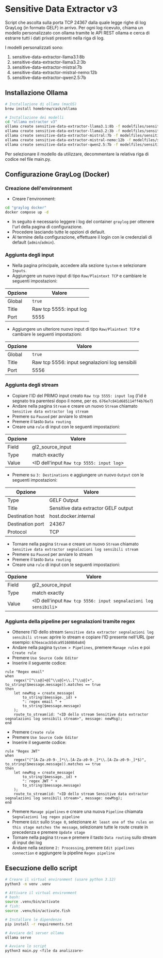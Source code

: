 # Sensitive Data Extractor v3

Script che ascolta sulla porta TCP 24367 dalla quale legge righe di log GrayLog (in formato GELF) in arrivo.
Per ogni log ricevuto, chiama un modello personalizzato con ollama tramite le API REST ollama e cerca di estrarre tutti i dati privati presenti nella riga di log.

I modelli personalizzati sono:

1. sensitive-data-extractor-llama3.1:8b
2. sensitive-data-extractor-llama3.2:3b
3. sensitive-data-extractor-mistral:7b
4. sensitive-data-extractor-mistral-nemo:12b
5. sensitive-data-extractor-qwen2.5:7b

## Installazione Ollama

```sh
# Installazione di ollama (macOS)
brew install homebrew/cask/ollama

# Installazione dei modelli
cd "ollama extractor v3"
ollama create sensitive-data-extractor-llama3.1:8b -f modelfiles/sensitive-data-extractor-llama3.1:8b.modelfile
ollama create sensitive-data-extractor-llama3.2:3b -f modelfiles/sensitive-data-extractor-llama3.2:3b.modelfile
ollama create sensitive-data-extractor-mistral:7b -f modelfiles/sensitive-data-extractor-mistral:7b.modelfile
ollama create sensitive-data-extractor-mistral-nemo:12b -f modelfiles/sensitive-data-extractor-mistral-nemo:12b.modelfile
ollama create sensitive-data-extractor-qwen2.5:7b -f modelfiles/sensitive-data-extractor-qwen2.5:7b.modelfile
```

Per selezionare il modello da utilizzare, decommentare la relativa riga di codice nel file main.py.

## Configurazione GrayLog (Docker)

### Creazione dell'environment

- Creare l'environment:

```sh
cd "graylog docker"
docker compose up -d
```

- In seguito è necessario leggere i log del container `graylog` per ottenere l'url della pagina di configurazione.
- Procedere lasciando tutte le opzioni di default.
- Al termine della configurazione, effettuare il login con le credenziali di default (`admin`/`admin`).

### Aggiunta degli input

- Nella pagina principale, accedere alla sezione `System` e selezionare `Inputs`.
- Aggiungere un nuovo input di tipo `Raw/Plaintext TCP` e cambiare le seguenti impostazioni:

| Opzione | Valore                  |
| ------- | ----------------------- |
| Global  | `true`                  |
| Title   | Raw tcp 5555: input log |
| Port    | 5555                    |

- Aggiungere un ulteriore nuovo input di tipo `Raw/Plaintext TCP` e cambiare le seguenti impostazioni:

| Opzione | Valore                                         |
| ------- | ---------------------------------------------- |
| Global  | `true`                                         |
| Title   | Raw tcp 5556: input segnalazioni log sensibili |
| Port    | 5556                                           |

### Aggiunta degli stream

- Copiare l'ID del PRIMO input creato `Raw tcp 5555: input log` (l'id è segnato tra parentesi dopo il nome, per es. `676e7c841d685114ff4b76e7`)
- Andare nella pagina `Stream` e creare un nuovo `Stream` chiamato `Sensitive data extractor log stream`
- Premere su `Paused` per avviare lo stream
- Premere il tasto `Data routing`
- Creare una `rule` di input con le seguenti impostazioni:

| Opzione | Valore                                    |
| ------- | ----------------------------------------- |
| Field   | gl2_source_input                          |
| Type    | match exactly                             |
| Value   | <ID dell'input `Raw tcp 5555: input log`> |

- Premere su `3: Destinations` e aggiungere un nuovo `Output` con le seguenti impostazioni:

| Opzione          | Valore                               |
| ---------------- | ------------------------------------ |
| Type             | GELF Output                          |
| Title            | Sensitive data extractor GELF output |
| Destination host | host.docker.internal                 |
| Destination port | 24367                                |
| Protocol         | TCP                                  |

- Tornare nella pagina `Stream` e creare un nuovo `Stream` chiamato `Sensitive data extractor segnalazioni log sensibili stream`
- Premere su `Paused` per avviare lo stream
- Premere il tasto `Data routing`
- Creare una `rule` di input con le seguenti impostazioni:

| Opzione | Valore                                                           |
| ------- | ---------------------------------------------------------------- |
| Field   | gl2_source_input                                                 |
| Type    | match exactly                                                    |
| Value   | <ID dell'input `Raw tcp 5556: input segnalazioni log sensibili`> |

### Aggiunta della pipeline per segnalazioni tramite regex

- Ottenere l'ID dello stream `Sensitive data extractor segnalazioni log sensibili stream`: aprire lo stream e copiare l'ID presente nell'URL (per esempio: `676eacacb5dca951608b0a84`)
- Andare nella pagina `System > Pipelines`, premere `Manage rules` e poi `Create rule`
- Premere `Use Source Code Editor`
- Inserire il seguente codice:

```plaintext
rule "Regex email"
when
    regex("[^\\s@]+@[^\\s@]+\\.[^\\s@]+", to_string($message.message)).matches == true
then
    let newMsg = create_message(
        to_string($message._id) +
        ": regex email " +
        to_string($message.message)
    );
    route_to_stream(id: "<ID dello stream Sensitive data extractor segnalazioni log sensibili stream>", message: newMsg);
end
```

- Premere `Create rule`
- Premere `Use Source Code Editor`
- Inserire il seguente codice:

```plaintext
rule "Regex JWT"
when
    regex("(^[A-Za-z0-9-_]*\\.[A-Za-z0-9-_]*\\.[A-Za-z0-9-_]*$)", to_string($message.message)).matches == true
then
    let newMsg = create_message(
        to_string($message._id) +
        ": regex JWT " +
        to_string($message.message)
    );
    route_to_stream(id: "<ID dello stream Sensitive data extractor segnalazioni log sensibili stream>", message: newMsg);
end
```

- Premere `Manage pipelines` e creare una nuova `Pipeline` chiamata `Segnalazioni log regex pipeline`
- Premere `Edit` sullo `Stage 0`, selezionare `At least one of the rules on this stage matches the message`, selezionare tutte le route create in precedenza e premere `Update stage`
- Tornare nella pagina `Stream` e premere il tasto `Data routing` sullo stream di input dei log
- Andare nella sezione `2: Processing`, premere `Edit pipelines connection` e aggiungere la pipeline `Regex pipeline`

## Esecuzione dello script

```sh
# Creare il virtual environment (usare python 3.12)
python3 -m venv .venv

# Attivare il virtual environment
# bash:
source .venv/bin/activate
# fish:
source .venv/bin/activate.fish

# Installare le dipendenze
pip install -r requirements.txt

# Avviare del server ollama
ollama serve

# Avviare lo script
python3 main.py <file da analizzare>
```
